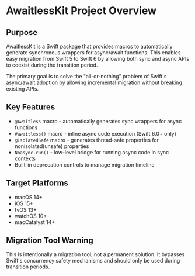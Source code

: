# AwaitlessKit Project Overview

## Purpose
AwaitlessKit is a Swift package that provides macros to automatically generate synchronous wrappers for async/await functions. This enables easy migration from Swift 5 to Swift 6 by allowing both sync and async APIs to coexist during the transition period.

The primary goal is to solve the "all-or-nothing" problem of Swift's async/await adoption by allowing incremental migration without breaking existing APIs.

## Key Features
- `@Awaitless` macro - automatically generates sync wrappers for async functions
- `#awaitless()` macro - inline async code execution (Swift 6.0+ only)
- `@IsolatedSafe` macro - generates thread-safe properties for nonisolated(unsafe) properties
- `Noasync.run()` - low-level bridge for running async code in sync contexts
- Built-in deprecation controls to manage migration timeline

## Target Platforms
- macOS 14+
- iOS 15+
- tvOS 13+
- watchOS 10+
- macCatalyst 14+

## Migration Tool Warning
This is intentionally a migration tool, not a permanent solution. It bypasses Swift's concurrency safety mechanisms and should only be used during transition periods.